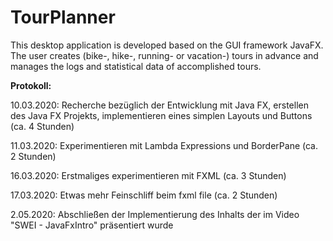 # TourPlanner
This desktop application is developed based on the GUI framework JavaFX. The user creates (bike-, hike-, running- or vacation-) tours in advance and manages the logs and statistical data of accomplished tours.

**Protokoll:**

10.03.2020: Recherche bezüglich der Entwicklung mit Java FX, erstellen des Java FX Projekts, 
implementieren eines simplen Layouts und Buttons (ca. 4 Stunden)

11.03.2020: Experimentieren mit Lambda Expressions und BorderPane (ca. 2 Stunden)

16.03.2020: Erstmaliges experimentieren mit FXML (ca. 3 Stunden)

17.03.2020: Etwas mehr Feinschliff beim fxml file (ca. 2 Stunden)

2.05.2020: Abschließen der Implementierung des Inhalts der im Video "SWEI - JavaFxIntro" präsentiert wurde